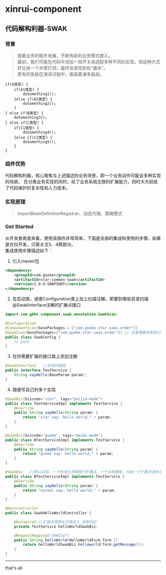 # xinrui-component

## 代码解构利器-SWAK

### 背景
> 随着业务的稳步发展，不断有新的业务模式接入。  
> 最初，我们可能在代码中添加一些开关来适配多种不同的实现。但这种方式好比给一个水管打洞，最终会发现到处”漏水“。  
> 原有的系统在演进过程中，面临着诸多挑战。

```
if(A类型) {
    if(A1类型) {
        doSomething1();
    }else if(A2类型) {
        doSomething2();
    }
} else if(B类型) {
    doSomething3();
} else if(C类型) {
    if(C1类型) {
        doSomething4();
    }else if(C2类型) {
        doSomething5();
    }
}
```

### 组件优势
代码解构利器，核心聚焦与上述描述的业务场景，即一个业务动作可能会多种实现的场景。
在分离业务实现的同时，给了业务系统无限的扩展能力，同时大大较低了代码维护的复杂性和人力成本。




### 实现原理
> ImportBeanDefinitionRegistrar、动态代理、策略模式

### Get Started

从开发者角度来看，使用该插件非常简单，下面是全部的集成和使用的步骤，如果是仅仅开发，只需关注3、4两部分。    
集成使用步骤描述如下：
1. 引入maven包
```xml
<dependency>
    <groupId>com.guoke</groupId>
    <artifactId>star-common-swak</artifactId>
    <version>1.0.0-SNAPSHOT</version>
</dependency>
```
2. 在启动类，或者Configuration类上加上扫描注解，即要到哪些目录扫描@SwakInterface注解的扩展点接口

```java
import com.gkht.component.swak.annotation.SwakScan;

@Configuration
@ComponentScan(basePackages = {"com.guoke.star.saas.order"}) 
@SwakScan(basePackages={"com.guoke.star.saas.order"}) // 这里需要定制自己的扫描路径
public class SwakConfig {
    // pass
}
```
3. 在你需要扩展的接口类上添加注解
```java
@SwakInterface   //生成代理类
public interface TestService {
    String sayHello(BaseParam param);
}
```

4. 随便写自己的多个实现
```java
@SwakBiz(bizcode="star", tags="peijia-mode")
public class TestServiceImpl implements TestService {
    @Override
    public String sayHello(String param) {
        return "star say: hello world," + param;
    }
}
```
```java
@SwakBiz(bizcode="guoke", tags="maidi-mode")
public class BTestServiceImpl implements TestService {
    @Override
    public String sayHello(String param) {
        return "guoke say: hello world," + param;
    }
}
```
```java
@SwakBiz   //默认实现，一个标准化流程两个扩展点，一个业务模型，可能一个扩展点走标准化流程，一个走扩展逻辑，所以每个扩展点需有默认实现
public class BTestServiceImpl implements TestService {
    @Override
    public String sayHello(String param) {
        return "normal say: hello world," + param;
    }
}
```

```java
@RestController
public class SwakHelloWorldController {

    @Autowired //扩展点使用与正常注入 没有区别
    private TestService helloWorldSwakBiz;

    @RequestMapping("/hello")
    public String helloWorld(HelloWorldForm form ){
        return helloWorldSwakBiz.helloworld(form.getMessage());
    }
}
```
------------------
that's all




